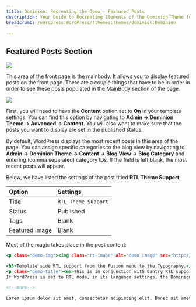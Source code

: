 ```yaml
---
title: Dominion: Recreating the Demo - Featured Posts
description: Your Guide to Recreating Elements of the Dominion Theme for WordPress
breadcrumb: /wordpress:WordPress/!themes:Themes/dominion:Dominion

---
```


Featured Posts Section
-----

![][demo]

This area of the front page is the mainbody. It allows you to display featured posts on the front page. There are a couple things that have to be in order in order to see these posts populated in the MainBody section of the page.

![][mainbody]

First, you will need to have the **Content** option set to **On** in your template settings. You can find this option by navigating to **Admin -> Dominion Theme -> Advanced -> Content**. You will also want to make sure that the posts you want to display are set in the published status.

By default, WordPress displays the most recent posts in this area of the page. You can assign specific categories to the blog view by navigating to **Admin -> Dominion Theme -> Content -> Blog View -> Blog Category** and entering (comma separated) category IDs. If the field is left blank, the most recent posts will appear. 

Below, we have listed the settings of the post titled **RTL Theme Support**.

| Option         | Settings            |
| :------------- | :-----------------  |
| Title          | `RTL Theme Support` |
| Status         | Published           |
| Tags           | Blank               |
| Featured Image | Blank               |


Most of the magic takes place in the post content:

~~~ .html
<p class="demo-img"><img class="rt-image" alt="demo image" src="http://demo.rockettheme.com/live/wordpress/dominion/wp-content/rockettheme/rt_dominion_wp/frontpage/mb-2.jpg" border="0" /></p>

<h3>Template side RTL support from the Fusion menu to the Typography.</h3>
<p class="demo-title"><em>This is in conjunction with Gantry RTL support for the automatic flipping of the grid system.</em></p>
If WordPress is set to RTL mode, in its language settings, the Dominion theme will automatically adjust to its RTL layout. The widgets will invert inside a row, such as first showcase widget and the showcase last widget being in alternate locations; the various theme elements such as the breadcrumbs and typography will also flip; and also the menu will adjust accordingly.

<!--more-->

Lorem ipsum dolor sit amet, consectetur adipiscing elit. Donec sit amet nibh. Vivamus non arcu. Lorem ipsum dolor sit amet, consectetur adipiscing elit. Etiam dapibus, tellus ac ornare aliquam, massa diam tristique urna, id faucibus lectus erat ut pede. Maecenas varius neque nec libero laoreet faucibus. Phasellus sodales, lectus sed vulputate rutrum, ipsum nulla lacinia magna, sed imperdiet ligula nisi eu ipsum. Donec nunc magna, posuere eget, aliquam in, vulputate in, lacus. Sed venenatis. Donec nec dolor vitae mauris dapibus ullamcorper. Etiam iaculis mollis tortor.
~~~ 

[demo]: assets/demo_6.jpeg
[mainbody]: assets/setadvanced.jpeg